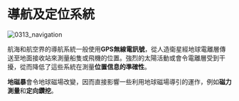 # 導航及定位系統

![0313_navigation](./static/0313_navigation.png)

航海和航空界的導航系統一般使用**GPS無線電訊號**，從人造衛星經地球電離層傳送至地面接收站來測量船隻或飛機的位置。強烈的太陽活動或會令電離層受到干擾，從而降低了這些系統在測量**位置信息的準確性**。

**地磁暴**會令地球磁場改變，因而直接影響一些利用地球磁場導引的運作，例如**磁力測量**和**定向鑽挖**。
